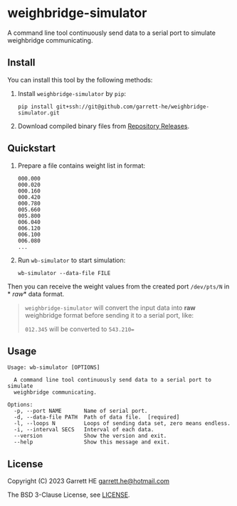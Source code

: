 # weighbridge-simulator

A command line tool continuously send data to a serial port to simulate
weighbridge communicating.

## Install

You can install this tool by the following methods:

1. Install `weighbridge-simulator` by `pip`:
   ```
   pip install git+ssh://git@github.com/garrett-he/weighbridge-simulator.git
   ```

2. Download compiled binary files from [Repository Releases][1].

## Quickstart

1. Prepare a file contains weight list in format:

   ```
   000.000
   000.020
   000.160
   000.420
   000.780
   005.660
   005.800
   006.040
   006.120
   006.100
   006.080
   ...
   ```

2. Run `wb-simulator` to start simulation:

    ```
    wb-simulator --data-file FILE
    ```

Then you can receive the weight values from the created port `/dev/pts/N` in *
*raw** data format.

> `weighbridge-simulator` will convert the input data into **raw**
> weighbridge format before sending it to a serial port, like:
>
> `012.345` will be converted to `543.210=`

## Usage

```
Usage: wb-simulator [OPTIONS]

  A command line tool continuously send data to a serial port to simulate
  weighbridge communicating.

Options:
  -p, --port NAME       Name of serial port.
  -d, --data-file PATH  Path of data file.  [required]
  -l, --loops N         Loops of sending data set, zero means endless.
  -i, --interval SECS   Interval of each data.
  --version             Show the version and exit.
  --help                Show this message and exit.
```

## License

Copyright (C) 2023 Garrett HE <garrett.he@hotmail.com>

The BSD 3-Clause License, see [LICENSE](./LICENSE).

[1]: https://github.com/garrett-he/weighbridge-simulator/releases
